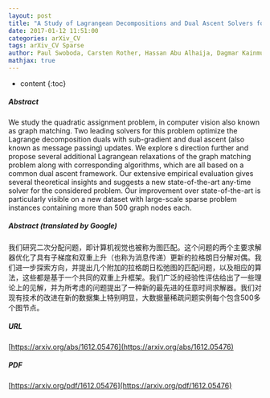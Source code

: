 ```yaml
---
layout: post
title: "A Study of Lagrangean Decompositions and Dual Ascent Solvers for Graph Matching"
date: 2017-01-12 11:51:00
categories: arXiv_CV
tags: arXiv_CV Sparse
author: Paul Swoboda, Carsten Rother, Hassan Abu Alhaija, Dagmar Kainmueller, Bogdan Savchynskyy
mathjax: true
---
```


* content
{:toc}

##### Abstract
We study the quadratic assignment problem, in computer vision also known as graph matching. Two leading solvers for this problem optimize the Lagrange decomposition duals with sub-gradient and dual ascent (also known as message passing) updates. We explore s direction further and propose several additional Lagrangean relaxations of the graph matching problem along with corresponding algorithms, which are all based on a common dual ascent framework. Our extensive empirical evaluation gives several theoretical insights and suggests a new state-of-the-art any-time solver for the considered problem. Our improvement over state-of-the-art is particularly visible on a new dataset with large-scale sparse problem instances containing more than 500 graph nodes each.

##### Abstract (translated by Google)
我们研究二次分配问题，即计算机视觉也被称为图匹配。这个问题的两个主要求解器优化了具有子梯度和双重上升（也称为消息传递）更新的拉格朗日分解对偶。我们进一步探索方向，并提出几个附加的拉格朗日松弛图的匹配问题，以及相应的算法，这些都是基于一个共同的双重上升框架。我们广泛的经验性评估给出了一些理论上的见解，并为所考虑的问题提出了一种新的最先进的任意时间求解器。我们对现有技术的改进在新的数据集上特别明显，大数据量稀疏问题实例每个包含500多个图节点。

##### URL
[https://arxiv.org/abs/1612.05476](https://arxiv.org/abs/1612.05476)

##### PDF
[https://arxiv.org/pdf/1612.05476](https://arxiv.org/pdf/1612.05476)

